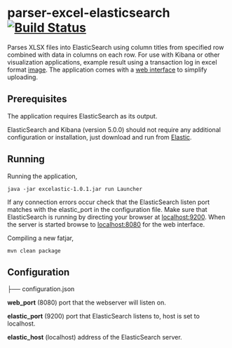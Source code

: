 # parser-excel-elasticsearch [![Build Status](https://travis-ci.org/codingchili/parser-excel-elasticsearch.svg?branch=master)](https://travis-ci.org/codingchili/parser-excel-elasticsearch)

Parses XLSX files into ElasticSearch using column titles from specified row combined with data in columns on each row. For use with Kibana or other visualization applications, example result using a transaction log in excel format  [image](https://raw.githubusercontent.com/codingchili/parser-banktrans-es/master/sample-redacted.png). The application comes with a [web interface](https://raw.githubusercontent.com/codingchili/parser-excel-elasticsearch/master/sample-ui.png) to simplify uploading.

## Prerequisites
The application requires ElasticSearch as its output.

ElasticSearch and Kibana (version 5.0.0) should not require any additional configuration or installation, just download and run from [Elastic](https://www.elastic.co/products). 

## Running
Running the application,
```
java -jar excelastic-1.0.1.jar run Launcher
```

If any connection errors occur check that the ElasticSearch listen port matches with the elastic_port in the configuration file. Make sure that ElasticSearch is running by directing your browser at [localhost:9200](http://localhost:9200/_count). When the server is started browse to [localhost:8080](http://localhost:8080/) for the web interface.

Compiling a new fatjar,
```
mvn clean package
```

## Configuration

├── configuration.json


**web_port** (8080) port that the webserver will listen on. 

**elastic_port** (9200) port that ElasticSearch listens to, host is set to localhost. 

**elastic_host** (localhost) address of the ElasticSearch server.
